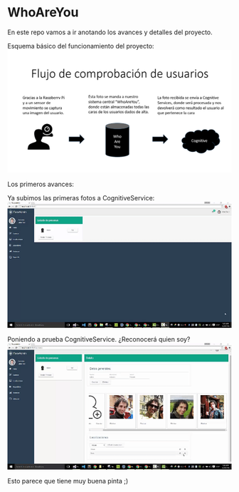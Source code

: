 # WhoAreYou
En este repo vamos a ir anotando los avances y detalles del proyecto.

Esquema básico del funcionamiento del proyecto:
![basic-architecture](https://github.com/Alvaromg45/WhoAreYou/blob/master/images/basic_architecture1.PNG)


Los primeros avances:

Ya subimos las primeras fotos a CognitiveService:
![basic-video1](https://github.com/Alvaromg45/WhoAreYou/blob/master/images/whoareyou1.gif)


Poniendo a prueba CognitiveService. ¿Reconocerá quien soy?
![basic-video2](https://github.com/Alvaromg45/WhoAreYou/blob/master/images/whoareyou2.gif)

Esto parece que tiene muy buena pinta ;)



